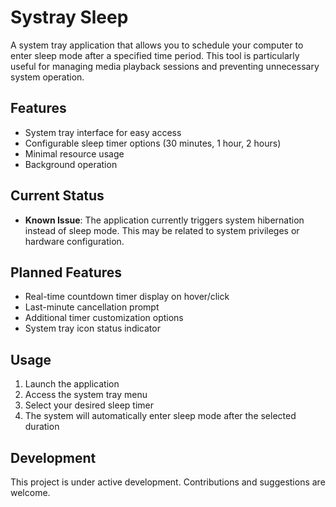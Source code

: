 # Systray Sleep

A system tray application that allows you to schedule your computer to enter sleep mode after a specified time period. This tool is particularly useful for managing media playback sessions and preventing unnecessary system operation.

## Features
- System tray interface for easy access
- Configurable sleep timer options (30 minutes, 1 hour, 2 hours)
- Minimal resource usage
- Background operation

## Current Status
- **Known Issue**: The application currently triggers system hibernation instead of sleep mode. This may be related to system privileges or hardware configuration.

## Planned Features
- Real-time countdown timer display on hover/click
- Last-minute cancellation prompt
- Additional timer customization options
- System tray icon status indicator

## Usage
1. Launch the application
2. Access the system tray menu
3. Select your desired sleep timer
4. The system will automatically enter sleep mode after the selected duration

## Development
This project is under active development. Contributions and suggestions are welcome.